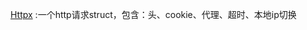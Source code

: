 [Httpx](https://github.com/mejinke/Go/blob/master/http/httpx.go) :一个http请求struct，包含：头、cookie、代理、超时、本地ip切换
